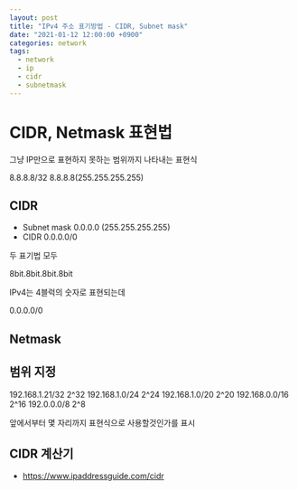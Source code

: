 ```yaml
---
layout: post
title: "IPv4 주소 표기방법 - CIDR, Subnet mask"
date: "2021-01-12 12:00:00 +0900"
categories: network
tags:
  - network
  - ip
  - cidr
  - subnetmask
---
```


# CIDR, Netmask 표현법

그냥 IP만으로 표현하지 못하는 범위까지 나타내는 표현식

8.8.8.8/32
8.8.8.8(255.255.255.255)

## CIDR
* Subnet mask
  0.0.0.0 (255.255.255.255)
* CIDR
  0.0.0.0/0

두 표기법 모두

8bit.8bit.8bit.8bit



IPv4는 4블럭의 숫자로 표현되는데

0.0.0.0/0 

## Netmask

## 범위 지정

192.168.1.21/32 2^32
192.168.1.0/24 2^24
192.168.1.0/20 2^20
192.168.0.0/16 2^16
192.0.0.0/8 2^8

앞에서부터 몇 자리까지 표현식으로 사용할것인가를 표시

## CIDR 계산기

- https://www.ipaddressguide.com/cidr
